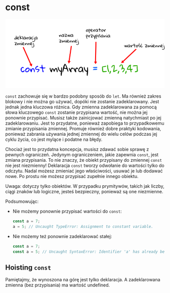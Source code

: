 # const

![const](const.png)

`const` zachowuje się w bardzo podobny sposób do `let`.
Ma również zakres blokowy i nie można go używać, dopóki nie zostanie zadeklarowany.
Jest jednak jedna kluczowa różnica. Gdy zmienna zadeklarowana za pomocą słowa
kluczowego `const` zostanie przypisana wartość, nie można jej ponownie przypisać.
Musisz także zainicjować zmienną natychmiast po jej zadeklarowaniu.
Jest to przydatne, ponieważ zapobiega to przypadkowemu zmianie przypisania zmiennej.
Promuje również dobre praktyki kodowania, ponieważ zabrania używania jednej
zmiennej do wielu celów podczas jej cyklu życia, co jest mylące i podatne na błędy.

Chociaż jest to przydatna koncepcja, musisz zdawać sobie sprawę z pewnych ograniczeń.
Jedynym ograniczeniem, jakie zapewnia `const`, jest zmiana przypisania.
To nie znaczy, że obiekt przypisany do zmiennej `const` nie jest niezmienny!
Deklaracja `const` tworzy odwołanie do wartości tylko do odczytu.
Nadal możesz zmieniać jego właściwości, usuwać je lub dodawać nowe.
Po prostu nie możesz przypisać zupełnie innego obiektu.

Uwaga: dotyczy tylko obiektów. W przypadku prymitywów, takich jak liczby, ciągi
znaków lub logiczne, jesteś bezpieczny, ponieważ są one niezmienne.

Podsumowując:

- Nie możemy ponownie przypisać wartości do `const`:

    ```js
    const a = 7;
    a = 5; // Uncaught TypeError: Assignment to constant variable.
    ```

- Nie możemy też ponownie zadeklarować stałej:

    ```js
    const a = 7;
    const a = 5; // Uncaught SyntaxError: Identifier 'a' has already been declared
    ```

## Hoisting `const`

Pamiętajmy, że wynoszona na górę jest tylko deklaracja. A zadeklarowana zmienna 
(bez przypisania) ma wartość undefined.
